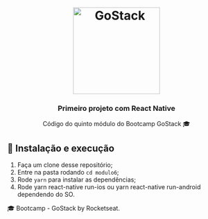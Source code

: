 <h1 align="center">
    <img alt="GoStack" src="https://rocketseat-cdn.s3-sa-east-1.amazonaws.com/bootcamp-header.png" width="200px" />
</h1>

<h3 align="center">
  Primeiro projeto com React Native
</h3>

<p align="center">Código do quinto módulo do Bootcamp GoStack 🎓</p>

## 🚀 Instalação e execução

1. Faça um clone desse repositório;
2. Entre na pasta rodando `cd modulo6`;
3. Rode `yarn` para instalar as dependências;
4. Rode yarn react-native run-ios ou yarn react-native run-android dependendo do SO.

🎓 Bootcamp - GoStack by Rocketseat.
